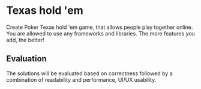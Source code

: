 # Texas hold 'em

Create Poker Texas hold 'em game, that allows people play together online.
You are allowed to use any frameworks and libraries. The more features you add, the better!

## Evaluation

The solutions will be evaluated based on correctness followed by a combination of readability and performance, UI/UX usability.
